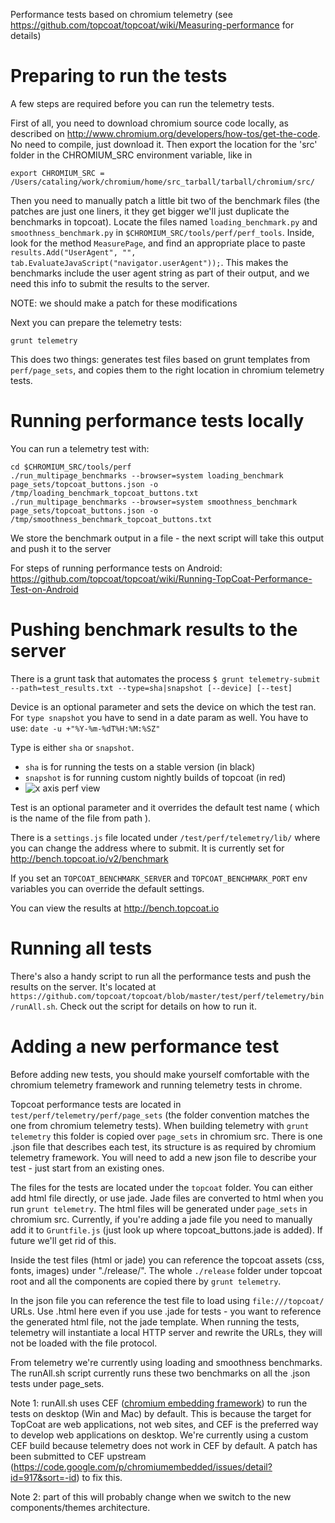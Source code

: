 Performance tests based on chromium telemetry (see https://github.com/topcoat/topcoat/wiki/Measuring-performance for details)

# Preparing to run the tests
A few steps are required before you can run the telemetry tests. 

First of all, you need to download chromium source code locally, as described on http://www.chromium.org/developers/how-tos/get-the-code. No need to compile, just download it. 
Then export the location for the 'src' folder in the CHROMIUM_SRC environment variable, like in
```
export CHROMIUM_SRC = /Users/cataling/work/chromium/home/src_tarball/tarball/chromium/src/
```

Then you need to manually patch a little bit two of the benchmark files (the patches are just one liners, it they get bigger we'll just duplicate the benchmarks in topcoat). Locate the files named `loading_benchmark.py` and `smoothness_benchmark.py` in `$CHROMIUM_SRC/tools/perf/perf_tools`. Inside, look for the method `MeasurePage`, and find an appropriate place to paste `results.Add("UserAgent", "", tab.EvaluateJavaScript("navigator.userAgent"));`. This makes the benchmarks include the user agent string as part of their output, and we need this info to submit the results to the server. 

NOTE: we should make a patch for these modifications

Next you can prepare the telemetry tests:
```
grunt telemetry
```
This does two things: generates test files based on grunt templates from `perf/page_sets`, and copies them to the right location in chromium telemetry tests. 

# Running performance tests locally
You can run a telemetry test with:
```
cd $CHROMIUM_SRC/tools/perf
./run_multipage_benchmarks --browser=system loading_benchmark page_sets/topcoat_buttons.json -o /tmp/loading_benchmark_topcoat_buttons.txt
./run_multipage_benchmarks --browser=system smoothness_benchmark page_sets/topcoat_buttons.json -o /tmp/smoothness_benchmark_topcoat_buttons.txt
``` 
We store the benchmark output in a file - the next script will take this output and push it to the server

For steps of running performance tests on Android:
https://github.com/topcoat/topcoat/wiki/Running-TopCoat-Performance-Test-on-Android

# Pushing benchmark results to the server

There is a grunt task that automates the process `$ grunt telemetry-submit --path=test_results.txt --type=sha|snapshot [--device] [--test]`

Device is an optional parameter and sets the device on which the test ran.
For `type snapshot` you have to send in a date param as well. You have to use: `date -u +"%Y-%m-%dT%H:%M:%SZ"`

Type is either `sha` or `snapshot`.

 * `sha` is for running the tests on a stable version (in black)
 * `snapshot` is for running custom nightly builds of topcoat (in red)
 * ![x axis perf view](http://i.imgur.com/DrKxFlI.png)

Test is an optional parameter and it overrides the default test name ( which is the name of the file from path ).

There is a `settings.js` file located under `/test/perf/telemetry/lib/` where you can change the address where to submit. It is currently set for http://bench.topcoat.io/v2/benchmark

If you set an `TOPCOAT_BENCHMARK_SERVER` and `TOPCOAT_BENCHMARK_PORT` env variables you can override the default settings.

You can view the results at http://bench.topcoat.io

# Running all tests
There's also a handy script to run all the performance tests and push the results on the server. 
It's located at `https://github.com/topcoat/topcoat/blob/master/test/perf/telemetry/bin/runAll.sh`.
Check out the script for details on how to run it.
 
# Adding a new performance test
Before adding new tests, you should make yourself comfortable with the chromium telemetry framework and running telemetry tests in chrome.

Topcoat performance tests are located in `test/perf/telemetry/perf/page_sets` (the folder convention matches the one from chromium telemetry tests). When building telemetry with `grunt telemetry` this folder is copied over `page_sets` in chromium src. There is one .json file that describes each test, its structure is as required by chromium telemetry framework. You will need to add a new json file to describe your test - just start from an existing ones. 

The files for the tests are located under the `topcoat` folder. You can either add html file directly, or use jade. Jade files are converted to html when you run `grunt telemetry`. The html files will be generated under `page_sets` in chromium src. Currently, if you're adding a jade file you need to manually add it to `Gruntfile.js` (just look up where topcoat_buttons.jade is added). If future we'll get rid of this.

Inside the test files (html or jade) you can reference the topcoat assets (css, fonts, images) under "./release/". The whole `./release` folder under topcoat root and all the components are copied there by `grunt telemetry`.

In the json file you can reference the test file to load using `file:///topcoat/` URLs. Use .html here even if you use .jade for tests - you want to reference the generated html file, not the jade template. When running the tests, telemetry will instantiate a local HTTP server and rewrite the URLs, they will not be loaded with the file protocol. 

From telemetry we're currently using loading and smoothness benchmarks. The runAll.sh script currently runs these two benchmarks on all the .json tests under page_sets. 

Note 1: runAll.sh uses CEF ([chromium embedding framework](https://code.google.com/p/chromiumembedded/)) to run the tests on desktop (Win and Mac) by default. This is because the target for TopCoat are web applications, not web sites, and CEF is the preferred way to develop web applications on desktop. 
We're currently using a custom CEF build because telemetry does not work in CEF by default. A patch has been submitted to CEF upstream (https://code.google.com/p/chromiumembedded/issues/detail?id=917&sort=-id) to fix this. 

Note 2: part of this will probably change when we switch to the new components/themes architecture.
